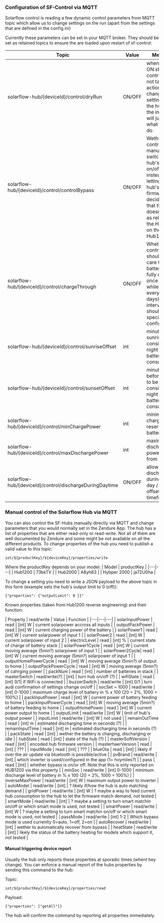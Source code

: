 ### Configuration of SF-Control via MQTT
Solarflow control is reading a few dynamic control parameters from MQTT topic which allow us to change settings on the run (apart from the settings that are defined in the config.ini)

Currently these parameters can be set in your MQTT broker. They should be set as retained topics to ensure the are loaded upon restart of sf-control:

| Topic | Value | Meaning |
|---|---|---|
| solarflow-hub/{deviceId}/control/dryRun | ON/OFF | when set to ON sf-control will not take any action to change settings on the hub or the inverter, it will just show what it would do |
| solarflow-hub/{deviceId}/control/controlBypass | ON/OFF | Wether sf-control will manually switch the hub's bypass on/off instead of letting the hub's firmware decide. Note that this doesn't work as reliable on the Hub2k as on the Hub1200 |
| solarflow-hub/{deviceId}/control/chargeThrough | ON/OFF | Wheter sf-control should take care that the battery is fully charged once in a while (e.g. every 5 days). The interval should be specified in config.ini |
| solarflow-hub/{deviceId}/control/sunriseOffset | int | minutes after sunrise to be considered night (allow battery consumption) |
| solarflow-hub/{deviceId}/control/sunsetOffset | int | minutes before sunset to be considered night (allow battery consumption) |
| solarflow-hub/{deviceId}/control/minChargePower | int |  minimum charge power reserved for battery |
| solarflow-hub/{deviceId}/control/maxDischargePower | int | maximum discharge power drawn from battery |
| solarflow-hub/{deviceId}/control/dischargeDuringDaytime | ON/OFF | allow discharging during the day / outside offset timeframe |

### Manual control of the Solarflow Hub via MQTT
You can also control the SF-Hubs manually directly via MQTT and change parameters that you would normally set in the Zendure App. The hub has a list of properties that are either read-only or read-write. Not all of them are well documented by Zendure and some might be not available on all the different products.
To change properties of the hub you need to publish a valid value to this topic:

```
iot/${productKey}/${deviceKey}/properties/write
```

Where the productKey depends on your model:
| Model | productKey |
|---|---|
| Hub1200 | 73bkTV |
| Hub2000 | A8yh63 |
| Hybper 2000 | ja72U0ha | 

To change a setting you need to write a JSON payload to the above topic in this form (example sets the hub's output limit to 0 (off)):

```
{"properties": {"outputLimit": 0 }}"
```

Known properties (taken from Hub1200 reverse engineering) and their function:

| Property | read/write | Value | Function |
|---|---|---|
| solarInputPower | read | [int] W | current solarpower accross all inputs |
| outputPackPower | read | [int] W | current charging power of the battery |
| solarPower1 | read | [int] W | current solarpower of input 1 |
| solarPower2 | read | [int] W | current solarpower of input 2 |
| electricLevel | read | [int] % | current state of charge of battery stack |
| solarPower1Cycle | read | [int] W | current moving average (5min?) solarpower of input 1 |
| solarPower2Cycle| read | [int] W | current moving average (5min?) solarpower of input 1 |
| outputHomePowerCycle | read | [int] W | moving average (5min?) of output to home |
| outputPackPowerCycle | read | [int] W | moving average (5min?) of cahrging power |
| packNum | read | [int] | number of batteries in stack |
| masterSwitch | read/write(?) | [int] | turn hub on/off (?) |
| wifiState | read | [int] 0/1| if WiFi is connected |
| buzzerSwitch | read/write | [int] 0/1 | turn audi confirmation of settings change on/off |
| socSet = 1000 | read/write | [int] 0-1000 | maximum charge level of battery in % x 100 (20 = 2%, 1000 = 100%) |
| packInputPower | read | [int] W | current power of battery feeding to home |
| packInputPowerCycle | read | [int] W | moving average (5min?) of battery feeding to home |
| outputHomePower | read | [int] W | current power output to home |
| outputLimit | read/write | [int] W | limit of hub's output power |
| inputLimit | read/write | [int] W | not used |
| remainOutTime | read | [int] m | estimated discharging time in seconds (?) |
| remainInputTime | read | [int] m | estimated discharging time in seconds (?) |
| packState | read | [int] | wether the battery is charging, discharging or idle |
| hubState | read | [int] | state of the hub (?) |
| masterSoftVersion | read | [int] | encoded hub firmware version |
| masterhaerVersion | read | [int] | ??? |
| inputMode | read | [int] | ??? |
| blueOta | read | [int] | likely if over the air update via bluetooth is possible/active |
| pvBrand | read/write | [int] | which inverter is used/configured in the app (1= hoymiles?) |
| pass | read | [int] | whether bypass is on/or off. Note that this is only reported on HUB1200 via this property |
| minSoc | read/write | [int] 0-1000 | minimum discharge level of battery in % x 100 (20 = 2%, 1000 = 100%) |
| inverseMaxPower | read/write | [int] W | maximum output power to inverter |
| autoModel | read/write | [int] | ? likely if/how the hub is auto matching demand |
| gridPower | read/write | [int] W | ? maybe a way to feed current hub consumption to the hub to let the firmware match demand, not tested | 
| smartMode | read/write | [int] | ? maybe a setting to turn smart matchin on/off or which smart mode is used, not tested |
| smartPower | read/write | [int] W | ? maybe a setting to turn smart matchin on/off or which smart mode is used, not tested |
| passMode | read/write | [int] 1-2 | Which bypass mode is used currenlty 0=auto, 1=off, 2=on |
| autoRecover | read/write | [int] | wether to automatically recover from bypass |
| heatState | read/write | [int] | likely the status of the battery heating for models which support it, not tested |

#### Manual triggering device report
Usually the hub only reports these properties at sporadic times (whent hey change). You can enforce a manual report of the hubs properties by sending this command to the hub:

Topic:
```
iot/${productKey}/${deviceKey}/properties/read
```
Payload:
```
{"properties": ["getAll"]}
```

The hub will confirm the command by reporting all properties immediately.